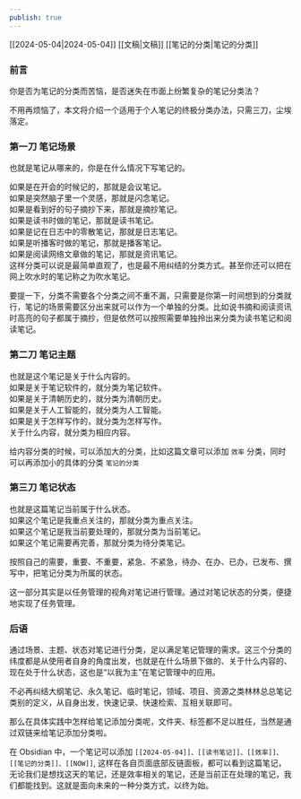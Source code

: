 ```yaml
---
publish: true
---
```

[[2024-05-04|2024-05-04]] [[文稿|文稿]] [[笔记的分类|笔记的分类]]  
  
### 前言  
你是否为笔记的分类而苦恼，是否迷失在市面上纷繁复杂的笔记分类法？  
  
不用再烦恼了，本文将介绍一个适用于个人笔记的终极分类办法，只需三刀，尘埃落定。  
  
### 第一刀 笔记场景  
也就是笔记从哪来的，你是在什么情况下写笔记的。  
  
如果是在开会的时候记的，那就是会议笔记。    
如果是突然脑子里一个灵感，那就是闪念笔记。    
如果是看到好的句子摘抄下来，那就是摘抄笔记。    
如果是读书时做的笔记，那就是读书笔记。    
如果是记在日志中的零散笔记，那就是日志笔记。    
如果是听播客时做的笔记，那就是播客笔记。    
如果是阅读网络文章做的笔记，那就是资讯笔记。    
这样分类可以说是最简单直观了，也是最不用纠结的分类方式。甚至你还可以把在网上吹水时的笔记称之为吹水笔记。   
  
要提一下，分类不需要各个分类之间不重不漏，只需要是你第一时间想到的分类就行，笔记的场景需要区分出来就可以作为一个单独的分类。比如说书摘和阅读资讯时高亮的句子都属于摘抄，但是依然可以按照需要单独拎出来分类为读书笔记和阅读笔记。  
  
### 第二刀 笔记主题  
也就是这个笔记是关于什么内容的。    
如果是关于笔记软件的，就分类为笔记软件。    
如果是关于清朝历史的，就分类为清朝历史。    
如果是关于人工智能的，就分类为人工智能。    
如果是关于怎样写作的，就分类为怎样写作。    
关于什么内容，就分类为相应内容。  
  
给内容分类的时候，可以添加大的分类，比如这篇文章可以添加 `效率` 分类，同时可以再添加小的具体的分类 `笔记的分类`  
  
### 第三刀 笔记状态  
也就是这篇笔记当前属于什么状态。    
如果这个笔记是我重点关注的，那就分类为重点关注。    
如果这个笔记是我当前要处理的，那就分类为当前笔记。    
如果这个笔记需要再完善，那就分类为待分类笔记。    
  
按照自己的需要，重要、不重要，紧急、不紧急，待办、在办、已办，已发布、撰写中，把笔记分类为所属的状态。    
  
这一部分其实是以任务管理的视角对笔记进行管理。通过对笔记状态的分类，便捷地实现了任务管理。  
  
### 后语  
通过场景、主题、状态对笔记进行分类，足以满足笔记管理的需求。这三个分类的纬度都是从使用者自身的角度出发，也就是在什么场景下做的、关于什么内容的、现在处于什么状态，这也是“以我为主”在笔记管理中的应用。    
  
不必再纠结大纲笔记、永久笔记、临时笔记，领域、项目、资源之类林林总总笔记类别的定义，从自身出发，快速记录、快速检索、互相关联即可。  
  
那么在具体实践中怎样给笔记添加分类呢，文件夹、标签都不足以胜任，当然是通过双链来给笔记添加分类啦。    
  
在 Obsidian 中，一个笔记可以添加 `[[2024-05-04]]、[[读书笔记]]、[[效率]]、[[笔记的分类]]、[[NOW]]`, 这样在各自页面底部反链面板，都可以看到这篇笔记，无论我们是想找这天的笔记，还是效率相关的笔记，还是当前正在处理的笔记，我们都能找到。这就是面向未来的一种分类方式，以终为始。  
